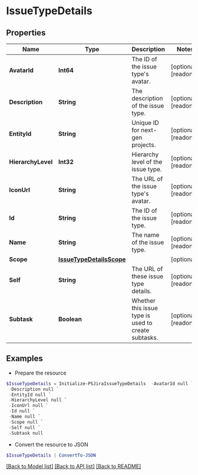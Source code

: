# IssueTypeDetails
## Properties

Name | Type | Description | Notes
------------ | ------------- | ------------- | -------------
**AvatarId** | **Int64** | The ID of the issue type&#39;s avatar. | [optional] [readonly] 
**Description** | **String** | The description of the issue type. | [optional] [readonly] 
**EntityId** | **String** | Unique ID for next-gen projects. | [optional] [readonly] 
**HierarchyLevel** | **Int32** | Hierarchy level of the issue type. | [optional] [readonly] 
**IconUrl** | **String** | The URL of the issue type&#39;s avatar. | [optional] [readonly] 
**Id** | **String** | The ID of the issue type. | [optional] [readonly] 
**Name** | **String** | The name of the issue type. | [optional] [readonly] 
**Scope** | [**IssueTypeDetailsScope**](IssueTypeDetailsScope.md) |  | [optional] 
**Self** | **String** | The URL of these issue type details. | [optional] [readonly] 
**Subtask** | **Boolean** | Whether this issue type is used to create subtasks. | [optional] [readonly] 

## Examples

- Prepare the resource
```powershell
$IssueTypeDetails = Initialize-PSJiraIssueTypeDetails  -AvatarId null `
 -Description null `
 -EntityId null `
 -HierarchyLevel null `
 -IconUrl null `
 -Id null `
 -Name null `
 -Scope null `
 -Self null `
 -Subtask null
```

- Convert the resource to JSON
```powershell
$IssueTypeDetails | ConvertTo-JSON
```

[[Back to Model list]](../README.md#documentation-for-models) [[Back to API list]](../README.md#documentation-for-api-endpoints) [[Back to README]](../README.md)

